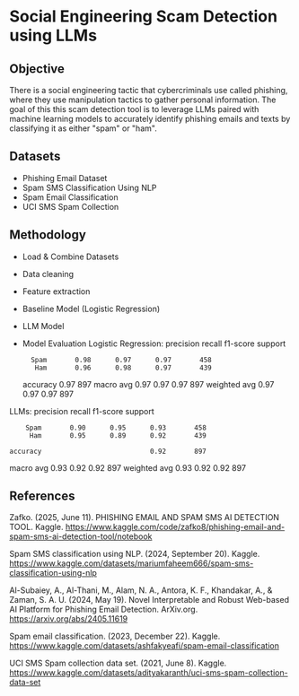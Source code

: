 # Social Engineering Scam Detection using LLMs

## Objective
There is a social engineering tactic that cybercriminals use called phishing, where they use manipulation tactics to gather personal information. 
The goal of this this scam detection tool is to leverage LLMs paired with machine learning models to accurately identify phishing emails and texts by classifying it as either "spam" or "ham".

## Datasets
- Phishing Email Dataset
- Spam SMS Classification Using NLP
- Spam Email Classification
- UCI SMS Spam Collection

## Methodology
* Load & Combine Datasets
* Data cleaning
* Feature extraction
* Baseline Model (Logistic Regression)
* LLM Model
* Model Evaluation
Logistic Regression: 
              precision    recall  f1-score   support

        Spam       0.98      0.97      0.97       458
         Ham       0.96      0.98      0.97       439

    accuracy                           0.97       897
   macro avg       0.97      0.97      0.97       897
weighted avg       0.97      0.97      0.97       897

LLMs: 
              precision    recall  f1-score   support

        Spam       0.90      0.95      0.93       458
         Ham       0.95      0.89      0.92       439

    accuracy                           0.92       897
   macro avg       0.93      0.92      0.92       897
weighted avg       0.93      0.92      0.92       897

## References
Zafko. (2025, June 11). PHISHING EMAIL AND SPAM SMS AI DETECTION TOOL. Kaggle. https://www.kaggle.com/code/zafko8/phishing-email-and-spam-sms-ai-detection-tool/notebook

Spam SMS classification using NLP. (2024, September 20). Kaggle. https://www.kaggle.com/datasets/mariumfaheem666/spam-sms-classification-using-nlp

Al-Subaiey, A., Al-Thani, M., Alam, N. A., Antora, K. F., Khandakar, A., & Zaman, S. A. U. (2024, May 19). Novel Interpretable and Robust Web-based AI Platform for Phishing Email Detection. ArXiv.org. https://arxiv.org/abs/2405.11619

Spam email classification. (2023, December 22). Kaggle. https://www.kaggle.com/datasets/ashfakyeafi/spam-email-classification

UCI SMS Spam collection data set. (2021, June 8). Kaggle. https://www.kaggle.com/datasets/adityakaranth/uci-sms-spam-collection-data-set
